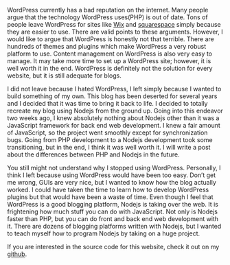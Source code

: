 WordPress currently has a bad reputation on the internet. Many people argue that
the technology WordPress uses(PHP) is out of date. Tons of people leave
WordPress for sites like [Wix](https://www.wix.com/) and
[squarespace](https://www.squarespace.com/) simply because they are easier to
use. There are valid points to these arguments. However, I would like to argue
that WordPress is honestly not that terrible. There are hundreds of themes and
plugins which make WordPress a very robust platform to use. Content management
on WordPress is also very easy to manage. It may take more time to set up a
WordPress site; however, it is well worth it in the end. WordPress is definitely
not the solution for every website, but it is still adequate for blogs.

I did not leave because I hated WordPress, I left simply because I wanted to
build something of my own. This blog has been deserted for several years and I
decided that it was time to bring it back to life. I decided to totally recreate
my blog using Nodejs from the ground up. Going into this endeavor two weeks ago,
I knew absolutely nothing about Nodejs other than it was a JavaScript framework
for back end web development. I knew a fair amount of JavaScript, so the project
went smoothly except for synchronization bugs. Going from PHP development to a
Nodejs development took some transitioning, but in the end, I think it was well
worth it. I will write a post about the differences between PHP and Nodejs in
the future.

You still might not understand why I stopped using WordPress. Personally, I
think I left because using WordPress would have been too easy. Don’t get me
wrong, GUIs are very nice, but I wanted to know how the blog actually worked. I
could have taken the time to learn how to develop WordPress plugins but that
would have been a waste of time. Even though I feel that WordPress is a good
blogging platform, Nodejs is taking over the web. It is frightening how much
stuff you can do with JavaScript. Not only is Nodejs faster than PHP, but you
can do front and back end web development with it. There are dozens of blogging
platforms written with Nodejs, but I wanted to teach myself how to program
Nodejs by taking on a huge project.

If you are interested in the source code for this website, check it out on my
[github](https://github.com/jrtechs/NodeJSBlog).
